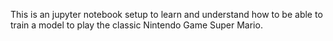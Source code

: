 This is an jupyter notebook setup to learn and understand how to be able to train a model to play the classic Nintendo Game Super Mario. 
